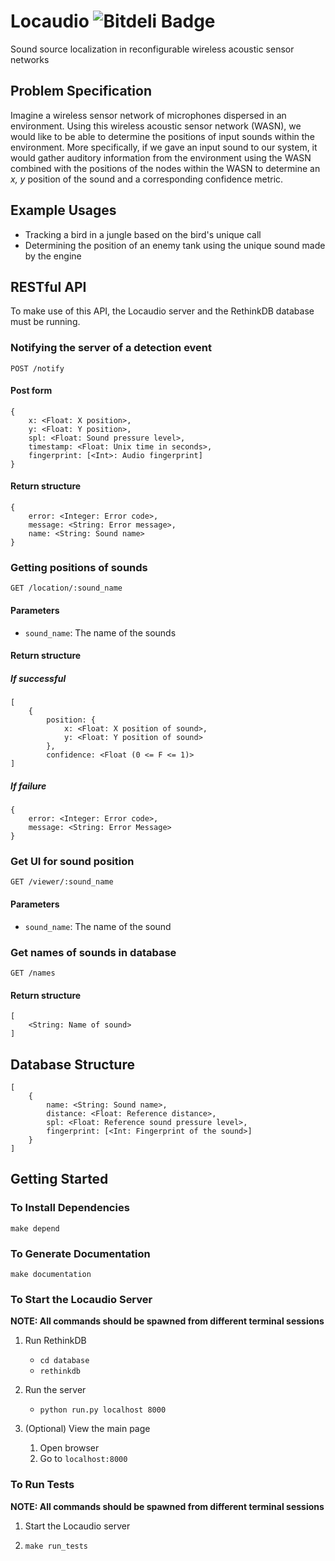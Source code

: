 Locaudio ![Bitdeli Badge](https://d2weczhvl823v0.cloudfront.net/wallarelvo/locaudio/trend.png)
========
Sound source localization in reconfigurable wireless acoustic sensor networks

## Problem Specification
Imagine a wireless sensor network of microphones dispersed in an environment. Using this wireless acoustic sensor network (WASN), we would like to be able to determine the positions of input sounds within the environment. More specifically, if we gave an input sound to our system, it would gather auditory information from the environment using the WASN combined with the positions of the nodes within the WASN to determine an *x, y* position of the sound and a corresponding confidence metric.

## Example Usages
- Tracking a bird in a jungle based on the bird's unique call
- Determining the position of an enemy tank using the unique sound made by the engine

## RESTful API 
To make use of this API, the Locaudio server and the RethinkDB database must be running.

### Notifying the server of a detection event
	
	POST /notify
	
#### Post form

	{
		x: <Float: X position>,
		y: <Float: Y position>,
		spl: <Float: Sound pressure level>,
		timestamp: <Float: Unix time in seconds>,
		fingerprint: [<Int>: Audio fingerprint]
	}

#### Return structure
	
	{
		error: <Integer: Error code>,
		message: <String: Error message>,
		name: <String: Sound name>
	}

### Getting positions of sounds

	GET /location/:sound_name


#### Parameters
	
- `sound_name`: The name of the sounds

#### Return structure
##### If successful

	[
		{
			position: {
				x: <Float: X position of sound>,
				y: <Float: Y position of sound>
			},
			confidence: <Float (0 <= F <= 1)>
	]

##### If failure

	{
		error: <Integer: Error code>,
		message: <String: Error Message>
	}

### Get UI for sound position

	GET /viewer/:sound_name
	
#### Parameters
	
- `sound_name`: The name of the sound

### Get names of sounds in database

	GET /names

#### Return structure

	[
		<String: Name of sound>
	]

## Database Structure

	[
		{
			name: <String: Sound name>,
			distance: <Float: Reference distance>,
			spl: <Float: Reference sound pressure level>,
			fingerprint: [<Int: Fingerprint of the sound>]
		}
	]

## Getting Started
### To Install Dependencies
`make depend`

### To Generate Documentation
`make documentation`

### To Start the Locaudio Server
**NOTE: All commands should be spawned from different terminal sessions**

1. Run RethinkDB
	- `cd database`
	- `rethinkdb`

1. Run the server
	-  `python run.py localhost 8000`

1. (Optional) View the main page
	1. Open browser
	1. Go to `localhost:8000`

### To Run Tests
**NOTE: All commands should be spawned from different terminal sessions**

1. Start the Locaudio server
	
1. `make run_tests`
